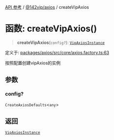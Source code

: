[API 参考](../wiki/Home) / [@142vip/axios](../wiki/@142vip.axios) / createVipAxios

# 函数: createVipAxios()

> **createVipAxios**(`config?`): [`VipAxiosInstance`](../wiki/@142vip.axios.%E6%8E%A5%E5%8F%A3.VipAxiosInstance)

定义于: [packages/axios/src/core/axios.factory.ts:63](https://github.com/142vip/core-x/blob/25cf658819688f02293d600e7003b5877a2f9489/packages/axios/src/core/axios.factory.ts#L63)

按照配置创建vipAxios的实例

## 参数

### config?

`CreateAxiosDefaults`\<`any`\>

## 返回

[`VipAxiosInstance`](../wiki/@142vip.axios.%E6%8E%A5%E5%8F%A3.VipAxiosInstance)
